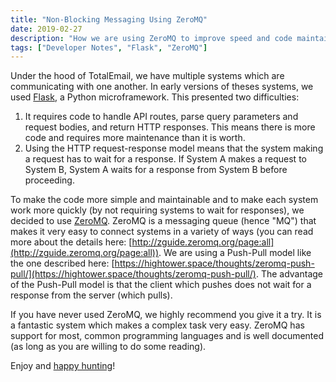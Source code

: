 ```yaml
---
title: "Non-Blocking Messaging Using ZeroMQ"
date: 2019-02-27
description: "How we are using ZeroMQ to improve speed and code maintainability."
tags: ["Developer Notes", "Flask", "ZeroMQ"]
---
```


Under the hood of TotalEmail, we have multiple systems which are communicating with one another. In early versions of theses systems, we used [Flask](http://flask.pocoo.org/), a Python microframework. This presented two difficulties:

1. It requires code to handle API routes, parse query parameters and request bodies, and return HTTP responses. This means there is more code and requires more maintenance than it is worth.
2. Using the HTTP request-response model means that the system making a request has to wait for a response. If System A makes a request to System B, System A waits for a response from System B before proceeding.

To make the code more simple and maintainable and to make each system work more quickly (by not requiring systems to wait for responses), we decided to use [ZeroMQ](http://zeromq.org/). ZeroMQ is a messaging queue (hence "MQ") that makes it very easy to connect systems in a variety of ways (you can read more about the details here: [http://zguide.zeromq.org/page:all](http://zguide.zeromq.org/page:all)). We are using a Push-Pull model like the one described here: [https://hightower.space/thoughts/zeromq-push-pull/](https://hightower.space/thoughts/zeromq-push-pull/). The advantage of the Push-Pull model is that the client which pushes does not wait for a response from the server (which pulls).

If you have never used ZeroMQ, we highly recommend you give it a try. It is a fantastic system which makes a complex task very easy. ZeroMQ has support for most, common programming languages and is well documented (as long as you are willing to do some reading).

Enjoy and [happy hunting](https://totalemail.io/email/2dc687010f612dc4d2393895f748acd8a523d69d65090c7c1345a1eafca22c81)!
